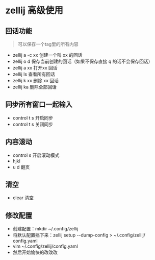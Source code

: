 # zellij 高级使用
## 回话功能
> 可以保存一个tag里的所有内容
- zellij a -c xx 创建一个叫 xx 的回话
- zellij o d 保存当前创建的回话（如果不保存直接 q 的话不会保存回话）
- zellij a xx 打开xx 回话
- zellij ls 查看所有回话
- zellij k xx 删除 xx 回话
- zellij ka 删除全部回话
## 同步所有窗口一起输入
- control t s 开启同步
- control t s 关闭同步
## 内容滚动
- control s  开启滚动模式
- hjkl 
- u d 翻页
## 清空
- clear 清空

## 修改配置
- 创建配置：mkdir ~/.config/zellij
- 将默认配置挡下来：zellij setup --dump-config > ~/.config/zellij/
config.yaml
- vim  ~/.config/zellij/config.yaml
- 然后开始愉快的改改改 